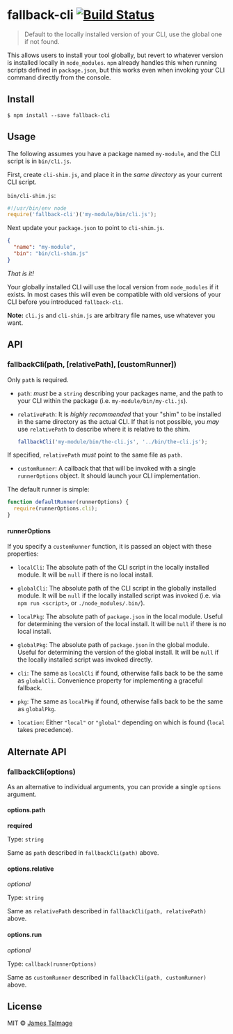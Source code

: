 # fallback-cli [![Build Status](https://travis-ci.org/jamestalmage/fallback-cli.svg?branch=master)](https://travis-ci.org/jamestalmage/fallback-cli)

> Default to the locally installed version of your CLI, use the global one if not found.

This allows users to install your tool globally, but revert to whatever version is installed
locally in `node_modules`. `npm` already handles this when running scripts defined in `package.json`,
but this works even when invoking your CLI command directly from the console.

## Install

```
$ npm install --save fallback-cli
```

## Usage

The following assumes you have a package named `my-module`, and the CLI script is in `bin/cli.js`.

First, create `cli-shim.js`, and place it in the *same directory* as your current CLI script.

`bin/cli-shim.js`:

```js
#!/usr/bin/env node
require('fallback-cli')('my-module/bin/cli.js');
```

Next update your `package.json` to point to `cli-shim.js`.

```json
{
  "name": "my-module",
  "bin": "bin/cli-shim.js"
}
```

*That is it!* 

Your globally installed CLI will use the local version from `node_modules` if it exists.
In most cases this will even be compatible with old versions of your CLI before you introduced `fallback-cli`.

**Note:** `cli.js` and `cli-shim.js` are arbitrary file names, use whatever you want.

## API

### fallbackCli(path, [relativePath], [customRunner])

Only `path` is required.

  * `path`: *must* be a `string` describing your packages name, and the path to your CLI within the package (i.e. `my-module/bin/my-cli.js`).
        
  * `relativePath`: It is *highly recommended* that your "shim" to be installed in the same directory as the actual CLI. 
If that is not possible, you *may* use `relativePath` to describe where it is relative to the shim.

    ```js
    fallbackCli('my-module/bin/the-cli.js', '../bin/the-cli.js');
    ```
    
  If specified, `relativePath` *must* point to the same file as `path`.
    
  * `customRunner`: A callback that that will be invoked with a single `runnerOptions` object. It should launch your CLI implementation.
  
  The default runner is simple: 
  
  ```js
  function defaultRunner(runnerOptions) {
    require(runnerOptions.cli);
  }
  ```
  
#### runnerOptions
  
  If you specify a `customRunner` function, it is passed an object with these properties:

  * `localCli`: The absolute path of the CLI script in the locally installed module. It will be `null` if there is no local install.
  
  * `globalCli`: The absolute path of the CLI script in the globally installed module. It will be `null` if the locally installed script was invoked (i.e. via `npm run <script>`, or `./node_modules/.bin/`).
  
  * `localPkg`: The absolute path of `package.json` in the local module. Useful for determining the version of the local install. It will be `null` if there is no local install.
  
  * `globalPkg`: The absolute path of `package.json` in the global module. Useful for determining the version of the global install. It will be `null` if the locally installed script was invoked directly.
   
  * `cli`: The same as `localCli` if found, otherwise falls back to be the same as `globalCli`. Convenience property for implementing a graceful fallback.
  
  * `pkg`: The same as `localPkg` if found, otherwise falls back to be the same as `globalPkg`.
  
  * `location`: Either `"local"` or `"global"` depending on which is found (`local` takes precedence).


## Alternate API

### fallbackCli(options)

As an alternative to individual arguments, you can provide a single `options` argument.

#### options.path

**required**

Type: `string`

Same as `path` described in `fallbackCli(path)` above.

#### options.relative

*optional*

Type: `string`

Same as `relativePath` described in `fallbackCli(path, relativePath)` above.

#### options.run

*optional*

Type: `callback(runnerOptions)`

Same as `customRunner` described in `fallbackCli(path, customRunner)` above.

## License

MIT © [James Talmage](http://github.com/jamestalmage)
